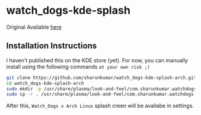 # watch_dogs-kde-splash

Original Available [here](https://store.kde.org/p/1417004)

## Installation Instructions

I haven't published this on the KDE store (yet). For now, you can manually install using the following commands `at your own risk ;)`

```bash
git clone https://github.com/sharunkumar/watch_dogs-kde-splash-arch.git
cd watch_dogs-kde-splash-arch
sudo mkdir -p /usr/share/plasma/look-and-feel/com.sharunkumar.watchdogs
sudo cp -r . /usr/share/plasma/look-and-feel/com.sharunkumar.watchdogs
```

After this, `Watch_Dogs x Arch Linux` splash creen will be availabe in settings.
